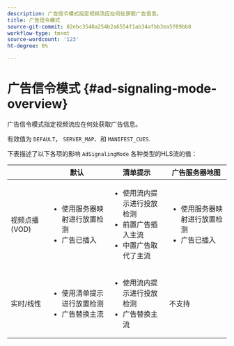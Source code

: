 ```yaml
---
description: 广告信令模式指定视频流应在何处获取广告信息。
title: 广告信令模式
source-git-commit: 02ebc3548a254b2a6554f1ab34afbb3ea5f09bb8
workflow-type: tm+mt
source-wordcount: '123'
ht-degree: 0%

---
```


# 广告信令模式 {#ad-signaling-mode-overview}

广告信令模式指定视频流应在何处获取广告信息。

有效值为 `DEFAULT`， `SERVER_MAP`、和 `MANIFEST_CUES`.

下表描述了以下各项的影响 `AdSignalingMode` 各种类型的HLS流的值：

<table frame="all" colsep="1" rowsep="1" id="table_AdSignalingMode"> 
 <thead> 
  <tr rowsep="1"> 
   <th colname="1" class="entry"> </th> 
   <th colname="2" class="entry"> 默认 </th> 
   <th colname="3" class="entry"> 清单提示 </th> 
   <th colname="4" class="entry"> 广告服务器地图 </th> 
  </tr> 
 </thead>
 <tbody> 
  <tr rowsep="1"> 
   <td colname="1"> 视频点播(VOD) </td> 
   <td colname="2"> 
    <ul id="ul_E79DA79107364D0D8B46A1859CA75B5C"> 
     <li id="li_B259ED87743F463095071F58DC840E39"> 使用服务器映射进行放置检测 </li> 
     <li id="li_8957E4151466467BA6C954E5010E34EA"> 广告已插入 </li> 
    </ul> </td> 
   <td colname="3"> 
    <ul id="ul_D462C76717D94DE09915BDF6E9B3FB68"> 
     <li id="li_FB46108F4AD9457D99D2618ABEF7DBD1"> 使用流内提示进行投放检测 </li> 
     <li id="li_C3F7FBB98F524CEF97D17318C292E9EA"> 前置广告插入主流 </li> 
     <li id="li_A56E1545F84840DFA6D065DA60E98C31"> 中置广告取代了主流 </li> 
    </ul> </td> 
   <td colname="4"> 
    <ul id="ul_F10192B1B6F745CBB0D4C1A6D52A57B4"> 
     <li id="li_2ADACF71FA5F4A08A00A3399F5593420"> 使用服务器映射进行放置检测 </li> 
     <li id="li_1201085B9C554A4BBD471E7EB2E363AC"> 广告已插入 </li> 
    </ul> </td> 
  </tr> 
  <tr rowsep="0"> 
   <td colname="1"> 实时/线性 </td> 
   <td colname="2"> 
    <ul id="ul_82AAC9EE056F49E999F809536A96C2F8"> 
     <li id="li_73BAD2BAA95F4592808B77F8DA436237"> 使用清单提示进行放置检测 </li> 
     <li id="li_A97B6F61078D4149A984B2412021E103"> 广告替换主流 </li> 
    </ul> </td> 
   <td colname="3"> 
    <ul id="ul_CAED2D4F46334D76AE025482881BF843"> 
     <li id="li_A8023845A037482DBFDEF7EF247FECFD"> 使用流内提示进行投放检测 </li> 
     <li id="li_62A3CDAD249344EB89043B2AE0F4D7FF"> 广告替换主流 </li> 
    </ul> </td> 
   <td colname="4"> 不支持 </td> 
  </tr> 
 </tbody> 
</table>
